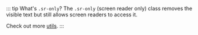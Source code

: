 ::: tip What's `.sr-only`?
The `.sr-only` (screen reader only) class removes the visible text but still allows screen readers to
access it.

Check out more [utils](/components/utils).
:::
